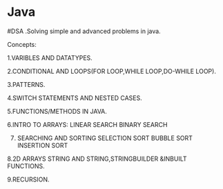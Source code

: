 # Java 
#DSA
.Solving simple and advanced problems in java.

Concepts:

1.VARIBLES AND DATATYPES.

2.CONDITIONAL AND LOOPS(FOR LOOP,WHILE LOOP,DO-WHILE LOOP).

3.PATTERNS.

4.SWITCH STATEMENTS AND NESTED CASES.

5.FUNCTIONS/METHODS IN JAVA.

6.INTRO TO ARRAYS:
 LINEAR SEARCH
 BINARY SEARCH
 
7. SEARCHING AND SORTING
 SELECTION SORT
 BUBBLE SORT
 INSERTION SORT

8.2D ARRAYS
 STRING AND STRING,STRINGBUILDER &INBUILT FUNCTIONS.
 
9.RECURSION.


 
